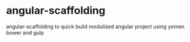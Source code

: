 angular-scaffolding
===================

angular-scaffolding to quick build modulized angular project using yomen bower and gulp
